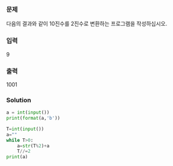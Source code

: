 ### 문제
다음의 결과와 같이 10진수를 2진수로 변환하는 프로그램을 작성하십시오.

### 입력
9

### 출력
1001

### Solution
```python
a = int(input())
print(format(a,'b'))
```

```python
T=int(input())
a=""
while T>0:
    a=str(T%2)+a
    T//=2
print(a)
```
